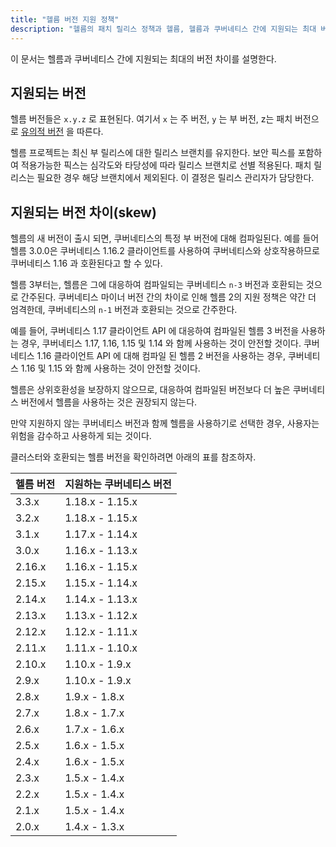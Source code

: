 ```yaml
---
title: "헬름 버전 지원 정책"
description: "헬름의 패치 릴리스 정책과 헬름, 헬름과 쿠버네티스 간에 지원되는 최대 버전 차이를 설명"
---
```


이 문서는 헬름과 쿠버네티스 간에 지원되는 최대의 버전 차이를
설명한다.

## 지원되는 버전

헬름 버전들은 `x.y.z` 로 표현된다. 여기서 `x` 는 주 버전, 
`y` 는 부 버전, z는 패치 버전으로 [유의적
버전](https://semver.org/spec/v2.0.0.html) 을 따른다.

헬름 프로젝트는 최신 부 릴리스에 대한 릴리스 브랜치를 유지한다.
보안 픽스를 포함하여 적용가능한 픽스는 심각도와 타당성에 따라
릴리스 브랜치로 선별 적용된다. 패치 릴리스는 필요한 경우 해당 브랜치에서 
제외된다. 이 결정은 릴리스 관리자가 담당한다.

## 지원되는 버전 차이(skew)

헬름의 새 버전이 출시 되면, 쿠버네티스의 특정 부 버전에 
대해 컴파일된다. 예를 들어 헬름 3.0.0은 쿠버네티스 1.16.2 클라이언트를 사용하여 
쿠버네티스와 상호작용하므로 쿠버네티스 1.16 과 호환된다고 할 수 있다.

헬름 3부터는, 헬름은 그에 대응하여 컴파일되는 쿠버네티스 `n-3` 버전과 호환되는 
것으로 간주된다. 쿠버네티스 마이너 버전 간의 차이로 인해 헬름 2의 
지원 정책은 약간 더 엄격한데, 쿠버네티스의 `n-1` 버전과 호환되는 것으로
간주한다.

예를 들어, 쿠버네티스 1.17 클라이언트 API 에 대응하여 컴파일된
헬름 3 버전을 사용하는 경우, 쿠버네티스 1.17, 1.16, 1.15 
및 1.14 와 함께 사용하는 것이 안전할 것이다. 쿠버네티스 1.16 클라이언트 
API 에 대해 컴파일 된 헬름 2 버전을 사용하는 경우, 
쿠버네티스 1.16 및 1.15 와 함께 사용하는 것이 안전할 것이다.

헬름은 상위호환성을 보장하지 않으므로, 대응하여 컴파일된
버전보다 더 높은 쿠버네티스 버전에서
헬름을 사용하는 것은 권장되지 않는다.

만약 지원하지 않는 쿠버네티스 버전과 함께 헬름을 사용하기로 선택한 경우, 
사용자는 위험을 감수하고 사용하게 되는 것이다.

클러스터와 호환되는 헬름 버전을 확인하려면 아래의 표를 
참조하자.

| 헬름 버전       | 지원하는 쿠버네티스 버전              |
|--------------|-------------------------------|
| 3.3.x        | 1.18.x - 1.15.x               |
| 3.2.x        | 1.18.x - 1.15.x               |
| 3.1.x        | 1.17.x - 1.14.x               |
| 3.0.x        | 1.16.x - 1.13.x               |
| 2.16.x       | 1.16.x - 1.15.x               |
| 2.15.x       | 1.15.x - 1.14.x               |
| 2.14.x       | 1.14.x - 1.13.x               |
| 2.13.x       | 1.13.x - 1.12.x               |
| 2.12.x       | 1.12.x - 1.11.x               |
| 2.11.x       | 1.11.x - 1.10.x               |
| 2.10.x       | 1.10.x - 1.9.x                |
| 2.9.x        | 1.10.x - 1.9.x                |
| 2.8.x        | 1.9.x - 1.8.x                 |
| 2.7.x        | 1.8.x - 1.7.x                 |
| 2.6.x        | 1.7.x - 1.6.x                 |
| 2.5.x        | 1.6.x - 1.5.x                 |
| 2.4.x        | 1.6.x - 1.5.x                 |
| 2.3.x        | 1.5.x - 1.4.x                 |
| 2.2.x        | 1.5.x - 1.4.x                 |
| 2.1.x        | 1.5.x - 1.4.x                 |
| 2.0.x        | 1.4.x - 1.3.x                 |
